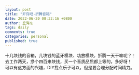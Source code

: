 ```yaml
---
layout: post
title: "开窍吧-折腾音箱"
date: 2022-06-20 00:32:16 +0800
author: 丘海东 
tags: daily
comments: true
categories: personal
published: true
---
```

十几块钱的音箱，几块钱的蓝牙模块、功放模块，折腾一天干嘛呢？！  
去工作两天，挣个四百来块钱，买一个音质品质都上等的，多好呀！  
可以有这方面的兴趣，DIY找点乐子可以，但是要合理分配时间精力。
